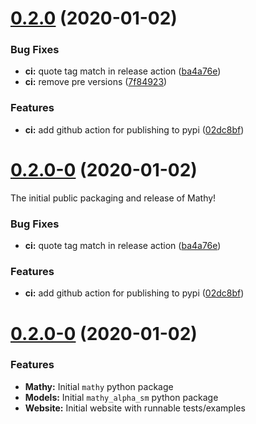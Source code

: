 # [0.2.0](https://github.com/justindujardin/mathy/compare/v0.1.0...v0.2.0) (2020-01-02)


### Bug Fixes

* **ci:** quote tag match in release action ([ba4a76e](https://github.com/justindujardin/mathy/commit/ba4a76e2b4c40cc752b1c9101a3da4555b21a7a3))
* **ci:** remove pre versions ([7f84923](https://github.com/justindujardin/mathy/commit/7f84923aa835a4a310b64ceb00c959c37ddb8067))


### Features

* **ci:** add github action for publishing to pypi ([02dc8bf](https://github.com/justindujardin/mathy/commit/02dc8bf9590211f15abd5af226299f27b1438b24))

# [0.2.0-0](https://github.com/justindujardin/mathy/compare/v0.1.0...v0.2.0-0) (2020-01-02)

The initial public packaging and release of Mathy!

### Bug Fixes

* **ci:** quote tag match in release action ([ba4a76e](https://github.com/justindujardin/mathy/commit/ba4a76e2b4c40cc752b1c9101a3da4555b21a7a3))


### Features

* **ci:** add github action for publishing to pypi ([02dc8bf](https://github.com/justindujardin/mathy/commit/02dc8bf9590211f15abd5af226299f27b1438b24))

# [0.2.0-0](https://github.com/justindujardin/mathy/compare/v0.1.0...v0.2.0-0) (2020-01-02)


### Features

- **Mathy:** Initial `mathy` python package
- **Models:** Initial `mathy_alpha_sm` python package
- **Website:** Initial website with runnable tests/examples
